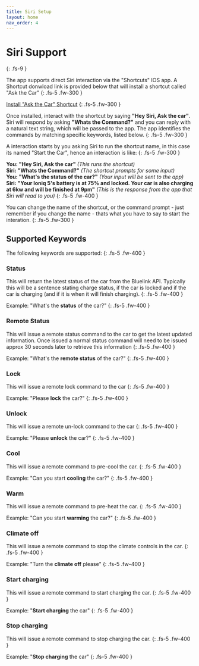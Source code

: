```yaml
---
title: Siri Setup
layout: home
nav_order: 4
---
```


# Siri Support
{: .fs-9 }

The app supports direct Siri interaction via the "Shortcuts" IOS app. A Shortcut donwload link is provided below that will install a shortcut called "Ask the Car"
{: .fs-5 .fw-300 }

[Install "Ask the Car" Shortcut](https://www.icloud.com/shortcuts/b3bd704fa2bf4c6dabceec096c291342)
{: .fs-5 .fw-300 }

Once installed, interact with the shortcut by saying **"Hey Siri, Ask the car"**. Siri will respond by asking **"Whats the Command?"** and you can reply with a natural text string, which will be passed to the app. The app identifies the commands by matching specific keywords, listed below.
{: .fs-5 .fw-300 }

A interaction starts by you asking Siri to run the shortcut name, in this case its named "Start the Car", hence an interaction is like: 
{: .fs-5 .fw-300 }

**You: "Hey Siri, Ask the car"**  *(This runs the shortcut)*  
**Siri: "Whats the Command?"**  *(The shortcut prompts for some input)*    
**You: "What's the status of the car?"**  *(Your input will be sent to the app)*   
**Siri: "Your Ioniq 5's battery is at 75% and locked. Your car is also charging at 6kw and will be finished at 9pm"** *(This is the response from the app that Siri will read to you)*
{: .fs-5 .fw-400 }

You can change the name of the shortcut, or the command prompt - just remember if you change the name - thats what you have to say to start the interation.
{: .fs-5 .fw-300 }

## Supported Keywords

The following keywords are supported:
{: .fs-5 .fw-400 }

### Status

This will return the latest status of the car from the Bluelink API. Typically this will be a sentence stating charge status, if the car is locked and if the car is charging (and if it is when it will finish charging).
{: .fs-5 .fw-400 }

Example: "What's the **status** of the car?"
{: .fs-5 .fw-400 }

### Remote Status

This will issue a remote status command to the car to get the latest updated information. Once issued a normal status command will need to be issued approx 30 seconds later to retrieve this information
{: .fs-5 .fw-400 }

Example: "What's the **remote status** of the car?"
{: .fs-5 .fw-400 }

### Lock

This will issue a remote lock command to the car
{: .fs-5 .fw-400 }

Example: "Please **lock** the car?"
{: .fs-5 .fw-400 }

### Unlock

This will issue a remote un-lock command to the car
{: .fs-5 .fw-400 }

Example: "Please **unlock** the car?"
{: .fs-5 .fw-400 }

### Cool

This will issue a remote command to pre-cool the car.
{: .fs-5 .fw-400 }

Example: "Can you start **cooling** the car?"
{: .fs-5 .fw-400 }

### Warm

This will issue a remote command to pre-heat the car.
{: .fs-5 .fw-400 }

Example: "Can you start **warming** the car?"
{: .fs-5 .fw-400 }

### Climate off

This will issue a remote command to stop the climate controls in the car.
{: .fs-5 .fw-400 }

Example: "Turn the **climate off** please"
{: .fs-5 .fw-400 }

### Start charging

This will issue a remote command to start charging the car.
{: .fs-5 .fw-400 }

Example: "**Start charging** the car"
{: .fs-5 .fw-400 }

### Stop charging

This will issue a remote command to stop charging the car.
{: .fs-5 .fw-400 }

Example: "**Stop charging** the car"
{: .fs-5 .fw-400 }
